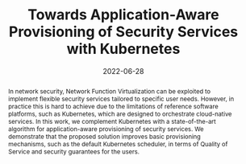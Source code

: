 ---
title: Towards Application-Aware Provisioning of Security Services with Kubernetes
date: 2022-06-28
publishDate: 2022-06-28T20:13:52.623034Z
authors: ["Roberto Doriguzzi", "Silvio Cretti", "Tiziana Catena", "Simone Magnani", "Domenico Siracusa"]
publication_types: ["1"]
abstract: "In network security, Network Function Virtualization can be exploited to implement flexible security services tailored to specific user needs. However, in practice this is hard to achieve due to the limitations of reference software platforms, such as Kubernetes, which are designed to orchestrate cloud-native services. In this work, we complement Kubernetes with a state-of-the-art algorithm for application-aware provisioning of security services. We demonstrate that the proposed solution improves basic provisioning mechanisms, such as the default Kubernetes scheduler, in terms of Quality of Service and security guarantees for the users."
featured: true
publication: 2022 IEEE NetSoft
url_pdf: "https://ieeexplore.ieee.org/document/9844023"
---